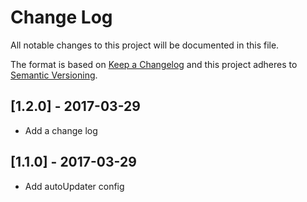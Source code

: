 # Change Log

All notable changes to this project will be documented in this file.

The format is based on [Keep a Changelog](http://keepachangelog.com/)
and this project adheres to [Semantic Versioning](http://semver.org/).

## [1.2.0] - 2017-03-29

- Add a change log

## [1.1.0] - 2017-03-29

- Add autoUpdater config
